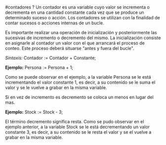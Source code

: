 #contadores ?
Un contador es una variable cuyo valor se incrementa o decrementa en una cantidad constante cada vez que se produce un determinado suceso o acción. Los contadores se utilizan con la finalidad de contar sucesos o acciones internas de un bucle.

Es importante realizar una operación de inicialización y posteriormente las sucesivas de incremento o decremento del mismo. La inicialización consiste en asignarle al contador un valor con el que arrancará el proceso de conteo. Este proceso deberá situarse "antes y fuera del bucle".

*Sintaxis:*
                Contador := Contador + Constante;

 **Ejemplo:**
                Persona := Persona + 1;

Como se puede observar en el ejemplo, a la variable Persona se le está incrementando el valor constante 1, es decir, a su contenido se le suma el valor y se le vuelve a grabar en la misma variable.
 
Si en vez de incremento es decremento se coloca un menos en lugar del mas.

**Ejemplo:**
                Stock := Stock - 3;
 
El término decremento significa resta. Como se pudo observar en el ejemplo anterior, a la variable Stock se le está decrementando un valor constante 3, es decir, a su contenido se le resta el valor y se el vuelve a grabar en la misma variable.
 
